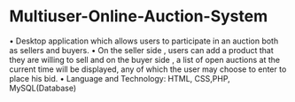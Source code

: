 # Multiuser-Online-Auction-System

• Desktop application which allows users to participate in an auction both as sellers and buyers.
• On the seller side , users can add a product that they are willing to sell and on the buyer side , a list of open auctions
at the current time will be displayed, any of which the user may choose to enter to place his bid.
• Language and Technology: HTML, CSS,PHP, MySQL(Database)
